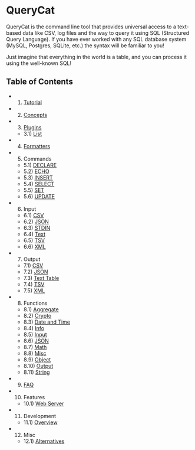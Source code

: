 # QueryCat

QueryCat is the command line tool that provides universal access to a text-based data like CSV, log files and the way to query it using SQL (Structured Query Language). If you have ever worked with any SQL database system (MySQL, Postgres, SQLite, etc.) the syntax will be familiar to you!

Just imagine that everything in the world is a table, and you can process it using the well-known SQL!

## Table of Contents

- 1) [Tutorial](tutorial)
- 2) [Concepts](concepts)
- 3) [Plugins](plugins/index)
    - 3.1) [List](plugins/list)
- 4) [Formatters](formatters)
- 5) Commands
    - 5.1) [DECLARE](commands/declare)
    - 5.2) [ECHO](commands/echo)
    - 5.3) [INSERT](commands/insert)
    - 5.4) [SELECT](commands/select)
    - 5.5) [SET](commands/set)
    - 5.6) [UPDATE](commands/update)
- 6) Input
    - 6.1) [CSV](input/csv)
    - 6.2) [JSON](input/json)
    - 6.3) [STDIN](input/stdin)
    - 6.4) [Text](input/text-line)
    - 6.5) [TSV](input/tsv)
    - 6.6) [XML](input/xml)
- 7) Output
    - 7.1) [CSV](output/csv)
    - 7.2) [JSON](output/json)
    - 7.3) [Text Table](output/text-table)
    - 7.4) [TSV](output/tsv)
    - 7.5) [XML](output/xml)
- 8) Functions
    - 8.1) [Aggregate](functions/aggregate)
    - 8.2) [Crypto](functions/crypto)
    - 8.3) [Date and Time](functions/datetime)
    - 8.4) [Info](functions/info)
    - 8.5) [Input](functions/input)
    - 8.6) [JSON](functions/json)
    - 8.7) [Math](functions/math)
    - 8.8) [Misc](functions/misc)
    - 8.9) [Object](functions/object)
    - 8.10) [Output](functions/output)
    - 8.11) [String](functions/string)
- 9) [FAQ](faq)
- 10) Features
    - 10.1) [Web Server](features/web-server)
- 11) Development
    - 11.1) [Overview](development/index)
- 12) Misc
    - 12.1) [Alternatives](misc/alternative-tools)
